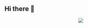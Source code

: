 ## Hi there 👋

<p align="center">
    <img src="![e5c96bf2d5225adc9539f30edd15de13a97ea976](https://github.com/user-attachments/assets/dc493242-c62a-4526-8e76-844ea0bf4996)">
</p>
<!--
**sun8282/sun8282** is a ✨ _special_ ✨ repository because its `README.md` (this file) appears on your GitHub profile.

Here are some ideas to get you started:

- 🔭 I’m currently working on ...
- 🌱 I’m currently learning ...
- 👯 I’m looking to collaborate on ...
- 🤔 I’m looking for help with ...
- 💬 Ask me about ...
- 📫 How to reach me: ...
- 😄 Pronouns: ...
- ⚡ Fun fact: ...
-->
